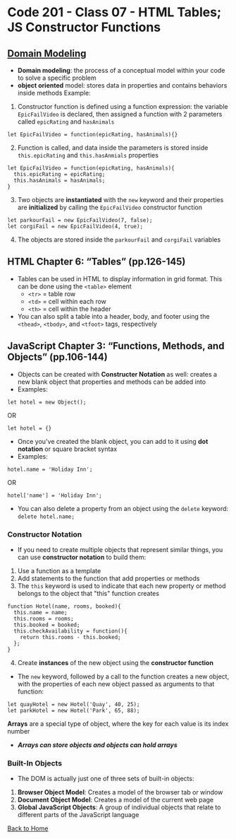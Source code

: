 # Code 201 - Class 07 - HTML Tables; JS Constructor Functions

## [Domain Modeling](https://github.com/codefellows/domain_modeling#domain-modeling)

- **Domain modeling**: the process of a conceptual model within your code to solve a specific problem
- **object oriented** model: stores data in properties and contains behaviors inside methods
Example:

1. Constructor function is defined using a function expression: the variable `EpicFailVideo` is declared, then assigned a function with 2 parameters called `epicRating` and `hasAnimals`

```
let EpicFailVideo = function(epicRating, hasAnimals){}
```

2. Function is called, and data inside the parameters is stored inside `this.epicRating` and `this.hasAnmials` properties

```
let EpicFailVideo = function(epicRating, hasAnimals){
  this.epicRating = epicRating;
  this.hasAnimals = hasAnimals;
}
```

3. Two objects are **instantiated** with the `new` keyword and their properties are **initialized** by calling the `EpicFailVideo` constructor function

```
let parkourFail = new EpicFailVideo(7, false);
let corgiFail = new EpicFailVideo(4, true);
```

4. The objects are stored inside the `parkourFail` and `corgiFail` variables

## HTML Chapter 6: “Tables” (pp.126-145)

- Tables can be used in HTML to display information in grid format. This can be done using the `<table>` element
  - `<tr>` = table row
  - `<td>` = cell within each row
  - `<th>` = cell within the header
- You can also split a table into a header, body, and footer using the `<thead>`, `<tbody>`, and `<tfoot>` tags, respectively

## JavaScript Chapter 3: “Functions, Methods, and Objects” (pp.106-144)

- Objects can be created with **Constructer Notation** as well: creates a new blank object that properties and methods can be added into
- Examples:

```
let hotel = new Object();
```

OR

```
let hotel = {}
```

- Once you've created the blank object, you can add to it using **dot notation** or square bracket syntax
- Examples:

```
hotel.name = 'Holiday Inn';
```

OR

```
hotel['name'] = 'Holiday Inn';
```

- You can also delete a property from an object using the `delete` keyword: `delete hotel.name;`

### Constructor Notation

- If you need to create multiple objects that represent similar things, you can use **constructor notation** to build them:

1. Use a function as a template
2. Add statements to the function that add properties or methods
3. The `this` keyword is used to indicate that each new property or method belongs to the object that "this" function creates

```
function Hotel(name, rooms, booked){
  this.name = name;
  this.rooms = rooms;
  this.booked = booked;
  this.checkAvailability = function(){
    return this.rooms - this.booked;
  };
}
```

4. Create **instances** of the new object using the **constructor function**

- The `new` keyword, followed by a call to the function creates a new object, with the properties of each new object passed as arguments to that function:

```
let quayHotel = new Hotel('Quay', 40, 25);
let parkHotel = new Hotel('Park', 65, 88);
```

**Arrays** are a special type of object, where the key for each value is its index number

- ***Arrays can store objects and objects can hold arrays***

### Built-In Objects

- The DOM is actually just one of three sets of built-in objects:

1. **Browser Object Model**: Creates a model of the browser tab or window
2. **Document Object Model**: Creates a model of the current web page
3. **Global JavaScript Objects**: A group of individual objects that relate to different parts of the JavaScript language

[Back to Home](../README.md)
